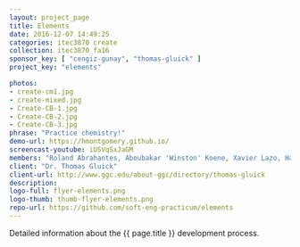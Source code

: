 ```yaml
---
layout: project_page
title: Elements
date: 2016-12-07 14:49:25
categories: itec3870 create
collection: itec3870_fa16
sponsor_key: [ "cengiz-gunay", "thomas-gluick" ]
project_key: "elements"

photos:
- create-cm1.jpg
- create-mixed.jpg
- Create-CB-1.jpg
- Create-CB-2.jpg
- Create-CB-3.jpg
phrase: "Practice chemistry!"
demo-url: https://hmontgomery.github.io/
screencast-youtube: iUSVqSxJaGM
members: "Roland Abrahantes, Aboubakar 'Winston' Koene, Xavier Lazo, Hailey Montgomery"
client: "Dr. Thomas Gluick"
client-url: http://www.ggc.edu/about-ggc/directory/thomas-gluick
description: 
logo-full: flyer-elements.png
logo-thumb: thumb-flyer-elements.png
repo-url: https://github.com/soft-eng-practicum/elements
---
```


Detailed information about the {{ page.title }} development process.

<!-- lightgallery -->
<script src="https://code.jquery.com/jquery-2.2.4.min.js"></script>
<script src="https://cdn.jsdelivr.net/lightgallery/1.3.7/js/lightgallery.min.js"></script>
<script src="https://cdn.jsdelivr.net/g/lg-zoom"></script>

<script type="text/javascript">
    $(document).ready(function() {
    $("body").lightGallery({
    zoom: true,
    selector: 'a#lightgallery',
    selectWithin: 'body'
    });
    });
</script>

[ggc]: http://www.ggc.edu
[gunay-ggc]: http://www.ggc.edu/about-ggc/directory/cengiz-gunay
